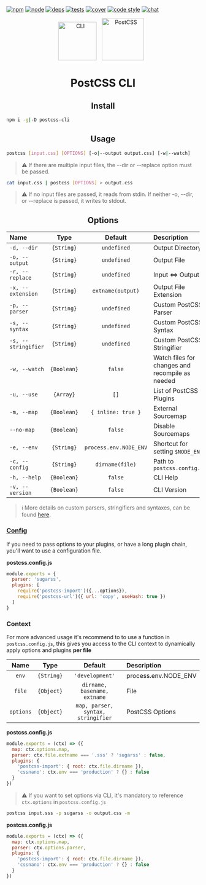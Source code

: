 [![npm][npm]][npm-url]
[![node][node]][node-url]
[![deps][deps]][deps-url]
[![tests][tests]][tests-url]
[![cover][cover]][cover-url]
[![code style][style]][style-url]
[![chat][chat]][chat-url]

<div align="center">
  <img width="100" height="100" title="CLI" src="http://postcss.github.io/postcss-cli/logo.svg">
  <a href="https://github.com/postcss/postcss">
    <img width="110" height="110" title="PostCSS" src="http://postcss.github.io/postcss/logo.svg" hspace="10">
  </a>
  <h1>PostCSS CLI</h1>
</div>

<h2 align="center">Install</h2>

```bash
npm i -g|-D postcss-cli
```

<h2 align="center">Usage</h2>

```bash
postcss [input.css] [OPTIONS] [-o|--output output.css] [-w|--watch]
```

> ⚠️  If there are multiple input files, the --dir or --replace option must be passed.

```bash
cat input.css | postcss [OPTIONS] > output.css
```

> ⚠️  If no input files are passed, it reads from stdin. If neither -o, --dir, or
--replace is passed, it writes to stdout.

<h2 align="center">Options</h2>

|Name|Type|Default|Description|
|:---|:--:|:-----:|:----------|
|`-d, --dir`|`{String}`|`undefined`|Output Directory|
|`-o, --output`|`{String}`|`undefined`|Output File|
|`-r, --replace`|`{String}`|`undefined`|Input <=> Output|
|`-x, --extension`|`{String}`|`extname(output)`|Output File Extension|
|`-p, --parser`|`{String}`|`undefined`|Custom PostCSS Parser|
|`-s, --syntax`|`{String}`|`undefined`|Custom PostCSS Syntax|
|`-s, --stringifier`|`{String}`|`undefined`|Custom PostCSS Stringifier|
|`-w, --watch`|`{Boolean}`|`false`|Watch files for changes and recompile as needed
|`-u, --use`|`{Array}`|`[]`|List of PostCSS Plugins|
|`-m, --map`|`{Boolean}`|`{ inline: true }`|External Sourcemap|
|`--no-map`|`{Boolean}`|`false`|Disable Sourcemaps|
|`-e, --env`|`{String}`|`process.env.NODE_ENV`|Shortcut for setting `$NODE_ENV`|
|`-c, --config`|`{String}`|`dirname(file)`|Path to `postcss.config.js`|
|`-h, --help`|`{Boolean}`|`false`|CLI Help|
|`-v, --version`|`{Boolean}`|`false`|CLI Version|


> ℹ️  More details on custom parsers, stringifiers and syntaxes, can be found [here](https://github.com/postcss/postcss#syntaxes).

### [Config](https://github.com/michael-ciniawsky/postcss-load-config)

If you need to pass options to your plugins, or have a long plugin chain, you'll want to use a configuration file.

**postcss.config.js**

```js
module.exports = {
  parser: 'sugarss',
  plugins: [
    require('postcss-import')({...options}),
    require('postcss-url')({ url: 'copy', useHash: true })
  ]
}
```

### Context

For more advanced usage it's recommend to to use a function in `postcss.config.js`, this gives you access to the CLI context to dynamically apply options and plugins **per file**

|Name|Type|Default|Description|
|:--:|:--:|:-----:|:----------|
|`env`|`{String}`|`'development'`|process.env.NODE_ENV|
|`file`|`{Object}`|`dirname, basename, extname`|File|
|`options`|`{Object}`|`map, parser, syntax, stringifier`|PostCSS Options|

**postcss.config.js**

```js
module.exports = (ctx) => ({
  map: ctx.options.map,
  parser: ctx.file.extname === '.sss' ? 'sugarss' : false,
  plugins: {
    'postcss-import': { root: ctx.file.dirname }),
    'cssnano': ctx.env === 'production' ? {} : false
  }
})
```

> ⚠️  If you want to set options via CLI, it's mandatory to reference `ctx.options` in `postcss.config.js`


```bash
postcss input.sss -p sugarss -o output.css -m
```

**postcss.config.js**

```js
module.exports = (ctx) => ({
  map: ctx.options.map,
  parser: ctx.options.parser,
  plugins: {
    'postcss-import': { root: ctx.file.dirname }),
    'cssnano': ctx.env === 'production' ? {} : false
  }
})
```


[npm]: https://img.shields.io/npm/v/postcss-cli.svg
[npm-url]: https://npmjs.com/package/postcss-cli

[node]: https://img.shields.io/node/v/posthtml-loader.svg
[node-url]: https://nodejs.org/

[deps]: https://img.shields.io/gemnasium/postcss/postcss-cli.svg
[deps-url]: https://gemnasium.com/postcss/postcss-cli

[tests]: http://img.shields.io/travis/postcss/postcss-cli.svg
[tests-url]: https://travis-ci.org/postcss/postcss-cli

[style]: https://img.shields.io/badge/code%20style-standard-yellow.svg
[style-url]: http://standardjs.com/

[cover]: https://coveralls.io/repos/github/postcss/postcss-cli/badge.svg
[cover-url]: https://coveralls.io/github/postcss/postcss-cli

[chat]: https://img.shields.io/gitter/room/postcss/postcss.svg
[chat-url]: https://gitter.im/postcss/postcss
